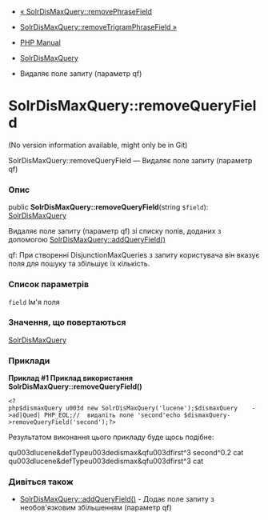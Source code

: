 - [«
SolrDisMaxQuery::removePhraseField](solrdismaxquery.removephrasefield.md)
- [SolrDisMaxQuery::removeTrigramPhraseField
»](solrdismaxquery.removetrigramphrasefield.md)

- [PHP Manual](index.md)
- [SolrDisMaxQuery](class.solrdismaxquery.md)
- Видаляє поле запиту (параметр qf)

# SolrDisMaxQuery::removeQueryField

(No version information available, might only be in Git)

SolrDisMaxQuery::removeQueryField — Видаляє поле запиту (параметр qf)

### Опис

public **SolrDisMaxQuery::removeQueryField**(string `$field`):
[SolrDisMaxQuery](class.solrdismaxquery.md)

Видаляє поле запиту (параметр qf) зі списку полів, доданих з
допомогою
[SolrDisMaxQuery::addQueryField()](solrdismaxquery.addqueryfield.md)

qf: При створенні DisjunctionMaxQueries з запиту користувача він
вказує поля для пошуку та збільшує їх кількість.

### Список параметрів

`field`
Ім'я поля

### Значення, що повертаються

[SolrDisMaxQuery](class.solrdismaxquery.md)

### Приклади

**Приклад #1 Приклад використання
**SolrDisMaxQuery::removeQueryField()****

`<?php$dismaxQuery u003d new SolrDisMaxQuery('lucene');$dismaxQuery    ->ad|Qued| PHP_EOL;//  видаліть поле 'second'echo $dismaxQuery->removeQueryField('second');?> `

Результатом виконання цього прикладу буде щось подібне:

qu003dlucene&defTypeu003dedismax&qfu003dfirst^3 second^0.2 cat
qu003dlucene&defTypeu003dedismax&qfu003dfirst^3 cat

### Дивіться також

- [SolrDisMaxQuery::addQueryField()](solrdismaxquery.addqueryfield.md) -
Додає поле запиту з необов'язковим збільшенням (параметр qf)
